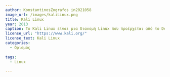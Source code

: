 ```yaml
---
author: KonstantinosZografos in2021058
image_url: /images/kaliLinux.png
title: Kali Linux
year: 2013
caption: Το Kali Linux είναι μια διανομή Linux που προέρχεται από το Debian και έχει σχεδιαστεί για ψηφιακή εγκληματολογία και δοκιμές διείσδυσης. Συντηρείται και χρηματοδοτείται από την Offensive Security.Το Kali Linux διαθέτει περίπου 600 προγράμματα (εργαλεία) δοκιμής διείσδυσης, όπως το Armitage (ένα γραφικό εργαλείο διαχείρισης επιθέσεων στον κυβερνοχώρο), το Nmap (ένας σαρωτής θύρας), το Wireshark (αναλυτής πακέτων), το metasploit (πλαίσιο δοκιμής διείσδυσης), ο John the Ripper (ένας κωδικός πρόσβασης). cracker), sqlmap (αυτόματη έγχυση SQL και εργαλείο ανάληψης βάσης δεδομένων), Aircrack-ng (μια σουίτα λογισμικού για δοκιμές διείσδυσης ασύρματων LAN), σουίτα Burp και σαρωτές ασφαλείας διαδικτυακών εφαρμογών OWASP ZAP κ.λπ.Αναπτύχθηκε από τους Mati Aharoni και Devon Kearns της Offensive Security μέσω της επανεγγραφής του BackTrack, της προηγούμενης διανομής Linux που δοκίμαζαν την ασφάλεια πληροφοριών που βασίζεται στο Knoppix. Το όνομα ήταν εμπνευσμένο από την ινδουιστική θεά Κάλι.Το Kali Linux βασίζεται στον κλάδο του Debian Testing. Τα περισσότερα πακέτα που χρησιμοποιεί το Kali εισάγονται από τα αποθετήρια του Debian.Η δημοτικότητα του Kali Linux αυξήθηκε όταν εμφανίστηκε σε πολλά επεισόδια της τηλεοπτικής σειράς Mr. Robot. Τα εργαλεία που επισημαίνονται στην εκπομπή και παρέχονται από το Kali Linux περιλαμβάνουν τα Bluesniff, Bluetooth Scanner (btscanner), John the Ripper, Metasploit Framework, Nmap, Shellshock και Wget.Το tagline του Kali Linux και του BackTrack είναι "όσο πιο ήσυχοι γίνεστε, τόσο περισσότερα μπορείτε να ακούσετε", το οποίο εμφανίζεται σε ορισμένα φόντα.
license_url: "https://www.kali.org/"
license_text: Kali Linux
categories:
  - Ορισμός
  
tags:
  - Linux
  
---
```

 
